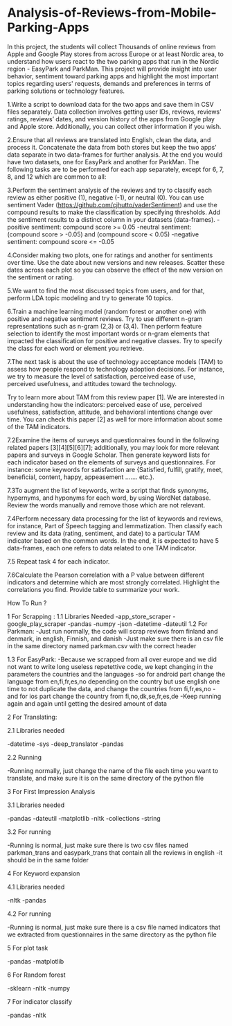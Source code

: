 # Analysis-of-Reviews-from-Mobile-Parking-Apps
In this project, the students will collect Thousands of online reviews from Apple and Google Play stores from across Europe or at least Nordic area, to understand how users react to the two parking apps that run in the Nordic region - EasyPark and ParkMan. This project will provide insight into user behavior, sentiment toward parking apps and highlight the most important topics regarding users' requests, demands and preferences in terms of parking solutions or technology features.  


1.Write a script to download data for the two apps and save them in CSV files separately. Data collection involves getting user IDs, reviews, reviews’ ratings, reviews’ dates, and version history of the apps from Google play and Apple store. Additionally, you can collect other information if you wish. 

2.Ensure that all reviews are translated into English, clean the data, and process it. Concatenate the data from both stores but keep the two apps' data separate in two data-frames for further analysis. At the end you would have two datasets, one for EasyPark and another for ParkMan. 
The following tasks are to be performed for each app separately, except for 6, 7, 8, and 12 which are common to all:

3.Perform the sentiment analysis of the reviews and try to classify each review as either positive (1), negative (-1), or neutral (0). You can use sentiment Vader (https://github.com/cjhutto/vaderSentiment) and use the compound results to make the classification by specifying thresholds. Add the sentiment results to a distinct column in your datasets (data-frames).
-positive sentiment: compound score >= 0.05
-neutral sentiment: (compound score > -0.05) and (compound score < 0.05)
-negative sentiment: compound score <= -0.05

4.Consider making two plots, one for ratings and another for sentiments over time. Use the date about new versions and new releases. Scatter these dates across each plot so you can observe the effect of the new version on the sentiment or rating.

5.We want to find the most discussed topics from users, and for that, perform LDA topic modeling and try to generate 10 topics. 

6.Train a machine learning model (random forest or another one) with positive and negative sentiment reviews. Try to use different n-gram representations such as n-gram (2,3) or (3,4). Then perform feature selection to identify the most important words or n-gram elements that impacted the classification for positive and negative classes. Try to specify the class for each word or element you retrieve.

7.The next task is about the use of technology acceptance models (TAM) to assess how people respond to technology adoption decisions. For instance, we try to measure the level of satisfaction, perceived ease of use, perceived usefulness, and attitudes toward the technology.

Try to learn more about TAM from this review paper [1]. We are interested in understanding how the indicators: perceived ease of use, perceived usefulness, satisfaction, attitude, and behavioral intentions change over time. You can check this paper [2] as well for more information about some of the TAM indicators.

7.2Examine the items of surveys and questionnaires found in the following related papers [3][4][5][6][7]; additionally, you may look for more relevant papers and surveys in Google Scholar. Then generate keyword lists for each indicator based on the elements of surveys and questionnaires. For instance: some keywords for satisfaction are {Satisfied, fulfill, gratify, meet, beneficial, content, happy, appeasement ……. etc.}.

7.3To augment the list of keywords, write a script that finds synonyms, hypernyms, and hyponyms for each word, by using WordNet database. Review the words manually and remove those which are not relevant.

7.4Perform necessary data processing for the list of keywords and reviews, for instance, Part of Speech tagging and lemmatization. Then classify each review and its data (rating, sentiment, and date) to a particular TAM indicator based on the common words. In the end, it is expected to have 5 data-frames, each one refers to data related to one TAM indicator.

7.5 Repeat task 4 for each indicator. 

7.6Calculate the Pearson correlation with a P value between different indicators and determine which are most strongly correlated. Highlight the correlations you find. Provide table to summarize your work. 



How To Run ? 

1 For Scrapping :
1.1 Libraries Needed 
-app_store_scraper 
-google_play_scraper 
-pandas
-numpy 
-json
-datetime
-dateutil
1.2 For Parkman:
-Just run normally, the code will scrap reviews from finland and denmark, in english, Finnish, and danish
-Just make sure there is an csv file in the same directory named parkman.csv with the correct header

1.3 For EasyPark:
-Because we scrapped from all over europe and we did not want to write long useless repetettive code, we kept changing in the parameters the
countries and the languages
-so for android part change the language from  en,fi,fr,es,no depending on the country but use english one time to not duplicate the data, and change the countries from fi,fr,es,no
-and for ios part change the country from fi,no,dk,se,fr,es,de
-Keep running again and again until getting the desired amount of data

2 For Translating:

2.1 Libraries needed

-datetime
-sys
-deep_translator 
-pandas

2.2 Running

-Running normally, just change the name of the file each time you want to translate, and make sure it is on the same directory of the python file


3 For First Impression Analysis  

3.1 Libraries needed 
 
-pandas
-dateutil 
-matplotlib
-nltk
-collections 
-string

3.2 For running

-Running is normal, just make sure there is two csv files named parkman_trans and easypark_trans that contain all the reviews in english
-it should be in the same folder


4 For Keyword expansion

4.1 Libraries needed

-nltk
-pandas

4.2 For running

-Running is normal, just make sure there is a csv file named indicators that we extracted from questionnaires in the same directory as the python file 

5 For plot task

-pandas
-matplotlib

6 For Random forest

-sklearn
-nltk
-numpy

7 For indicator classify

-pandas
-nltk

